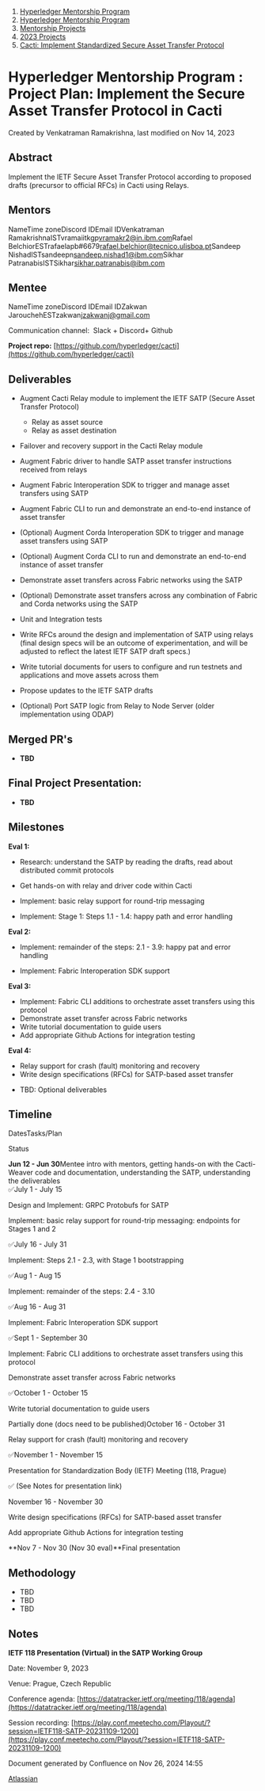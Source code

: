1. [Hyperledger Mentorship Program](index.html)
2. [Hyperledger Mentorship Program](Hyperledger-Mentorship-Program_21954571.html)
3. [Mentorship Projects](Mentorship-Projects_21954604.html)
4. [2023 Projects](2023-Projects_21954865.html)
5. [Cacti: Implement Standardized Secure Asset Transfer Protocol](21959674.html)

# Hyperledger Mentorship Program : Project Plan: Implement the Secure Asset Transfer Protocol in Cacti

Created by Venkatraman Ramakrishna, last modified on Nov 14, 2023

## **Abstract**

Implement the IETF Secure Asset Transfer Protocol according to proposed drafts (precursor to official RFCs) in Cacti using Relays.

## **Mentors**

NameTime zoneDiscord IDEmail IDVenkatraman RamakrishnaISTvramaiitkgp[vramakr2@in.ibm.com](mailto:peter.somogyvari@accenture.com)Rafael BelchiorESTrafaelapb#6679[rafael.belchior@tecnico.ulisboa.pt](mailto:rafael.belchior@tecnico.ulisboa.pt)Sandeep NishadISTsandeepn[sandeep.nishad1@ibm.com](mailto:sandeep.nishad1@ibm.com)Sikhar PatranabisISTSikhar[sikhar.patranabis@ibm.com](mailto:sikhar.patranabis@ibm.com)

## **Mentee**

NameTime zoneDiscord IDEmail IDZakwan JarouchehESTzakwanj[zakwanj@gmail.com](mailto:zakwanj@gmail.com)

Communication channel:  Slack + Discord+ Github

**Project repo:** [https://github.com/hyperledger/cacti](https://github.com/hyperledger/cacti)

## **Deliverables**

- Augment Cacti Relay module to implement the IETF SATP (Secure Asset Transfer Protocol)
  
  - Relay as asset source
  - Relay as asset destination
- Failover and recovery support in the Cacti Relay module
- Augment Fabric driver to handle SATP asset transfer instructions received from relays
- Augment Fabric Interoperation SDK to trigger and manage asset transfers using SATP
- Augment Fabric CLI to run and demonstrate an end-to-end instance of asset transfer
- (Optional) Augment Corda Interoperation SDK to trigger and manage asset transfers using SATP
- (Optional) Augment Corda CLI to run and demonstrate an end-to-end instance of asset transfer
- Demonstrate asset transfers across Fabric networks using the SATP
- (Optional) Demonstrate asset transfers across any combination of Fabric and Corda networks using the SATP
- Unit and Integration tests
- Write RFCs around the design and implementation of SATP using relays (final design specs will be an outcome of experimentation, and will be adjusted to reflect the latest IETF SATP draft specs.)
- Write tutorial documents for users to configure and run testnets and applications and move assets across them
- Propose updates to the IETF SATP drafts
- (Optional) Port SATP logic from Relay to Node Server (older implementation using ODAP)

## **Merged PR's**

- **TBD**

## **Final Project Presentation:**

- **TBD**

## **Milestones**

**Eval 1:**

- Research: understand the SATP by reading the drafts, read about distributed commit protocols
- Get hands-on with relay and driver code within Cacti
- Implement: basic relay support for round-trip messaging
  
- Implement: Stage 1: Steps 1.1 - 1.4: happy path and error handling
  

**Eval 2:**

- Implement: remainder of the steps: 2.1 - 3.9: happy pat and error handling
  
- Implement: Fabric Interoperation SDK support

**Eval 3:**

- Implement: Fabric CLI additions to orchestrate asset transfers using this protocol
- Demonstrate asset transfer across Fabric networks
- Write tutorial documentation to guide users
- Add appropriate Github Actions for integration testing

**Eval 4:**

- Relay support for crash (fault) monitoring and recovery
- Write design specifications (RFCs) for SATP-based asset transfer

<!--THE END-->

- TBD: Optional deliverables

## **Timeline**

DatesTasks/Plan

Status

**Jun 12 - Jun 30**Mentee intro with mentors, getting hands-on with the Cacti-Weaver code and documentation, understanding the SATP, understanding the deliverables  
✅July 1 - July 15

Design and Implement: GRPC Protobufs for SATP

Implement: basic relay support for round-trip messaging: endpoints for Stages 1 and 2

✅July 16 - July 31

Implement: Steps 2.1 - 2.3, with Stage 1 bootstrapping

✅Aug 1 - Aug 15

Implement: remainder of the steps: 2.4 - 3.10

✅Aug 16 - Aug 31

Implement: Fabric Interoperation SDK support

✅Sept 1 - September 30

Implement: Fabric CLI additions to orchestrate asset transfers using this protocol

Demonstrate asset transfer across Fabric networks

✅October 1 - October 15

Write tutorial documentation to guide users

Partially done (docs need to be published)October 16 - October 31

Relay support for crash (fault) monitoring and recovery

✅November 1 - November 15

Presentation for Standardization Body (IETF) Meeting (118, Prague)

✅ (See Notes for presentation link)

November 16 - November 30

Write design specifications (RFCs) for SATP-based asset transfer

Add appropriate Github Actions for integration testing

**Nov 7 - Nov 30 (Nov 30 eval)**Final presentation

## **Methodology**

- TBD
- TBD
- TBD

## **Notes**

**IETF 118 Presentation (Virtual) in the SATP Working Group**

Date: November 9, 2023

Venue: Prague, Czech Republic

Conference agenda: [https://datatracker.ietf.org/meeting/118/agenda](https://datatracker.ietf.org/meeting/118/agenda)

Session recording: [https://play.conf.meetecho.com/Playout/?session=IETF118-SATP-20231109-1200](https://play.conf.meetecho.com/Playout/?session=IETF118-SATP-20231109-1200)

Document generated by Confluence on Nov 26, 2024 14:55

[Atlassian](http://www.atlassian.com/)
